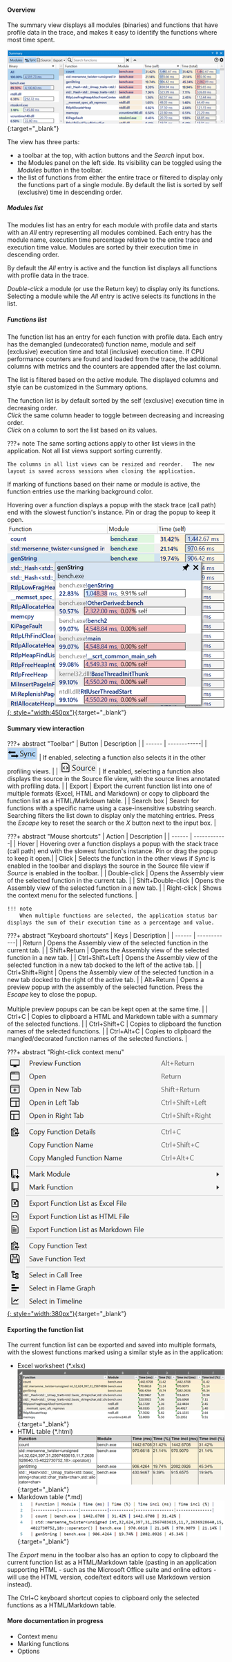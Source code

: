 #### Overview

The summary view displays all modules (binaries) and functions that have profile data in the trace, and makes it easy to identify the functions where most time spent. 

[![Profiling UI screenshot](img/summary-panel_1233x417.png)](img/summary-panel_1233x417.png){:target="_blank"}

The view has three parts:  

- a toolbar at the top, with action buttons and the *Search* input box.
- the Modules panel on the left side. Its visibility can be toggled using the *Modules* button in the toolbar.
- the list of functions from either the entire trace or filtered to display only the functions part of a single module. By default the list is sorted by self (exclusive) time in descending order.

##### Modules list

The modules list has an entry for each module with profile data and starts with an *All* entry representing all modules combined. Each entry has the module name, execution time percentage relative to the entire trace and execution time value. Modules are sorted by their execution time in descending order.

By default the *All* entry is active and the function list displays all functions with profile data in the trace.  

*Double-click* a module (or use the Return key) to display only its functions. Selecting a module while the *All* entry is active selects its functions in the list.

##### Functions list

The function list has an entry for each function with profile data. Each entry has the demangled (undecorated) function name, module and self (exclusive) execution time and total (inclusive) execution time. If CPU performance counters are found and loaded from the trace, the additional columns with metrics and the counters are appended after the last column.  

The list is filtered based on the active module. The displayed columns and style can be customized in the Summary options.

The function list is by default sorted by the self (exclusive) execution time in decreasing order.  
*Click* the same column header to toggle between decreasing and  increasing order.  
*Click* on a column to sort the list based on its values.  

???+ note
    The same sorting actions apply to other list views in the application. Not all list views support sorting currently.  
    
    The columns in all list views can be resized and reorder.   The new layout is saved across sessions when closing the application.

If marking of functions based on their name or module is active, the function entries use the marking background color.

Hovering over a function displays a popup with the stack trace (call path) end with the slowest function's instance. Pin or drag the popup to keep it open.  
[![Profiling UI screenshot](img/summary-preview_654x551.png){: style="width:450px"}](img/summary-preview_654x551.png){:target="_blank"}

#### Summary view interaction

???+ abstract "Toolbar"
    | Button | Description |
    | ------ | ------------|
    | ![](img/flame-graph-toolbar-sync.png) | If enabled, selecting a function also selects it in the other profiling views. |
    | ![](img/flame-graph-toolbar-source.png) | If enabled, selecting a function also displays the source in the Source file view, with the source lines annotated with profiling data. |
    | Export | Export the current function list into one of multiple formats (Excel, HTML and Markdown) or copy to clipboard the function list as  a HTML/Markdown table. |
    | Search box | Search for functions with a specific name using a case-insensitive substring search. Searching filters the list down to display only the matching entries. Press the *Escape* key to reset the search or the *X* button next to the input box. |

???+ abstract "Mouse shortcuts"
    | Action | Description |
    | ------ | ------------|
    | Hover | Hovering over a function displays a popup with the stack trace (call path) end with the slowest function's instance. Pin or drag the popup to keep it open.|
    | Click | Selects the function in the other views if *Sync* is enabled in the toolbar and displays the source in the Source file view if *Source* is enabled in the toolbar.  |
    | Double-click | Opens the Assembly view of the selected function in the current tab. |
    | Shift+Double-click | Opens the Assembly view of the selected function in a new tab. |
    | Right-click | Shows the context menu for the selected functions. |

    !!! note
        When multiple functions are selected, the application status bar displays the sum of their execution time as a percentage and value.

???+ abstract "Keyboard shortcuts"
    | Keys | Description |
    | ------ | ------------|
    | Return | Opens the Assembly view of the selected function in the current tab. |
    | Shift+Return | Opens the Assembly view of the selected function in a new tab. |
    | Ctrl+Shift+Left | Opens the Assembly view of the selected function in a new tab docked to the left of the active tab. |
    | Ctrl+Shift+Right | Opens the Assembly view of the selected function in a new tab docked to the right of the active tab. |
    | Alt+Return | Opens a preview popup with the assembly of the selected function. Press the *Escape* key to close the popup.<br><br>Multiple preview popups can be can be kept open at the same time. |
    | Ctrl+C | Copies to clipboard a HTML and Markdown table with a summary of the selected functions. |
    | Ctrl+Shift+C | Copies to clipboard the function names of the selected functions. |
    | Ctrl+Alt+C | Copies to clipboard the mangled/decorated function names of the selected functions. |

???+ abstract "Right-click context menu"
    [![Profiling UI screenshot](img/summary-context-menu_569x661.png){: style="width:380px"}](img/summary-context-menu_569x661.png){:target="_blank"}  

#### Exporting the function list

The current function list can be exported and saved into multiple formats, with the slowest functions marked using a similar style as in the application:

- Excel worksheet (*.xlsx)  
  [![Profiling UI screenshot](img/summary-export-excel_1366x327.png)](img/summary-export-excel_1366x327.png){:target="_blank"}
- HTML table (*.html)  
  [![Profiling UI screenshot](img/summary-export-html_1209x287.png)](img/summary-export-html_1209x287.png){:target="_blank"}
- Markdown table (*.md)  
  [![Profiling UI screenshot](img/summary-export-markdown_1003x172.png)](img/summary-export-markdown_1003x172.png){:target="_blank"}

The *Export* menu in the toolbar also has an option to copy to clipboard the current function list as a HTML/Markdown table (pasting in an application supporting HTML - such as the Microsoft Office suite and online editors - will use the HTML version, code/text editors will use Markdown version instead).  

The Ctrl+C keyboard shortcut copies to clipboard only the selected functions as a HTML/Markdown table.

#### More documentation in progress
- Context menu
- Marking functions
- Options